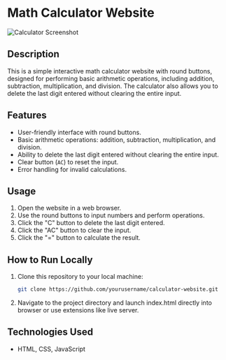 # Math Calculator Website

![Calculator Screenshot](https://user-images.githubusercontent.com/109467040/273390817-506883e8-0fd1-4bcc-a7f7-adb9ff31ca0a.png)

## Description

This is a simple interactive math calculator website with round buttons, designed for performing basic arithmetic operations, including addition, subtraction, multiplication, and division. The calculator also allows you to delete the last digit entered without clearing the entire input.

## Features

- User-friendly interface with round buttons.
- Basic arithmetic operations: addition, subtraction, multiplication, and division.
- Ability to delete the last digit entered without clearing the entire input.
- Clear button (`AC`) to reset the input.
- Error handling for invalid calculations.

## Usage

1. Open the website in a web browser.
2. Use the round buttons to input numbers and perform operations.
3. Click the "C" button to delete the last digit entered.
4. Click the "AC" button to clear the input.
5. Click the "=" button to calculate the result.

## How to Run Locally

1. Clone this repository to your local machine:

   ```bash
   git clone https://github.com/yourusername/calculator-website.git
   ```

2. Navigate to the project directory and launch index.html directly into browser or use extensions like live server.

## Technologies Used

- HTML, CSS, JavaScript